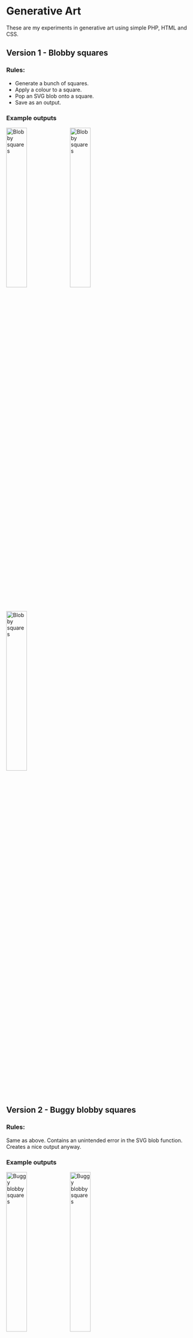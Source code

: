 # Generative Art
These are my experiments in generative art using simple PHP, HTML and CSS. 

## Version 1 - Blobby squares

### Rules: 
* Generate a bunch of squares. 
* Apply a colour to a square. 
* Pop an SVG blob onto a square. 
* Save as an output.

### Example outputs
<img src="https://github.com/flexewebs/generativeart/blob/main/art/v1/1.png" width="33%" title="Blobby squares" /> <img src="https://github.com/flexewebs/generativeart/blob/main/art/v1/2.png" width="33%" title="Blobby squares" /> <img src="https://github.com/flexewebs/generativeart/blob/main/art/v1/3.png" width="33%" title="Blobby squares" />

## Version 2 - Buggy blobby squares 

### Rules: 
Same as above. Contains an unintended error in the SVG blob function. Creates a nice output anyway.

### Example outputs
<img src="https://github.com/flexewebs/generativeart/blob/main/art/v2/1.png" width="33%" title="Buggy blobby squares" /> <img src="https://github.com/flexewebs/generativeart/blob/main/art/v2/2.png" width="33%" title="Buggy blobby squares" /> <img src="https://github.com/flexewebs/generativeart/blob/main/art/v2/3.png" width="33%" title="Buggy blobby squares" />

## Version 3 - Buggy blobby squares with colour schemes

### Rules: 
Same as version 2, but with colour schemes 

### Example outputs
<img src="https://github.com/flexewebs/generativeart/blob/main/art/v3/1.png" width="33%" title="Buggy blobby squares" /> <img src="https://github.com/flexewebs/generativeart/blob/main/art/v3/2.png" width="33%" title="Buggy blobby squares" /> <img src="https://github.com/flexewebs/generativeart/blob/main/art/v3/3.png" width="33%" title="Buggy blobby squares" /> <img src="https://github.com/flexewebs/generativeart/blob/main/art/v3/4.png" width="33%" title="Buggy blobby squares" /> <img src="https://github.com/flexewebs/generativeart/blob/main/art/v3/5.png" width="33%" title="Buggy blobby squares" /> <img src="https://github.com/flexewebs/generativeart/blob/main/art/v3/6.png" width="33%" title="Buggy blobby squares" />

## Version 4 - Buggy single colour blobs with colour scheme squares

### Rules: 
Same as version 3, but with same colour blob.

### Example outputs
<img src="https://github.com/flexewebs/generativeart/blob/main/art/v4/1.png" width="33%" title="Buggy blobby squares" /> <img src="https://github.com/flexewebs/generativeart/blob/main/art/v4/2.png" width="33%" title="Buggy blobby squares" /> <img src="https://github.com/flexewebs/generativeart/blob/main/art/v4/3.png" width="33%" title="Buggy blobby squares" />

## Version 5 - Single colour fixed blob with colour scheme squares

### Rules: 
Same as version 4, but with same colour blob without a bug.

### Example outputs
<img src="https://github.com/flexewebs/generativeart/blob/main/art/v5/1.png" width="33%" title="Buggy blobby squares" /> <img src="https://github.com/flexewebs/generativeart/blob/main/art/v5/2.png" width="33%" title="Buggy blobby squares" /> <img src="https://github.com/flexewebs/generativeart/blob/main/art/v5/3.png" width="33%" title="Buggy blobby squares" />

## Version 6 - All elements on colours scheme with single blog shape

### Rules: 
Same as version 5, but with on colour scheme same shape blob.

### Example outputs
<img src="https://github.com/flexewebs/generativeart/blob/main/art/v6/1.png" width="33%" title="Buggy blobby squares" /> <img src="https://github.com/flexewebs/generativeart/blob/main/art/v6/2.png" width="33%" title="Buggy blobby squares" /> <img src="https://github.com/flexewebs/generativeart/blob/main/art/v6/3.png" width="33%" title="Buggy blobby squares" />

## Version 7 - Each blog different colour from square

### Rules: 
Same as version 6, but with each blob being a different colour from background.

### Example outputs
<img src="https://github.com/flexewebs/generativeart/blob/main/art/v7/1.png" width="33%" title="Different colour blog to square" /> <img src="https://github.com/flexewebs/generativeart/blob/main/art/v7/2.png" width="33%" title="Different colour blog to square" /> <img src="https://github.com/flexewebs/generativeart/blob/main/art/v7/3.png" width="33%" title="Different colour blog to square" />